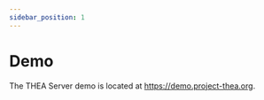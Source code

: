 ```yaml
---
sidebar_position: 1
---
```


# Demo

The THEA Server demo is located at https://demo.project-thea.org.  